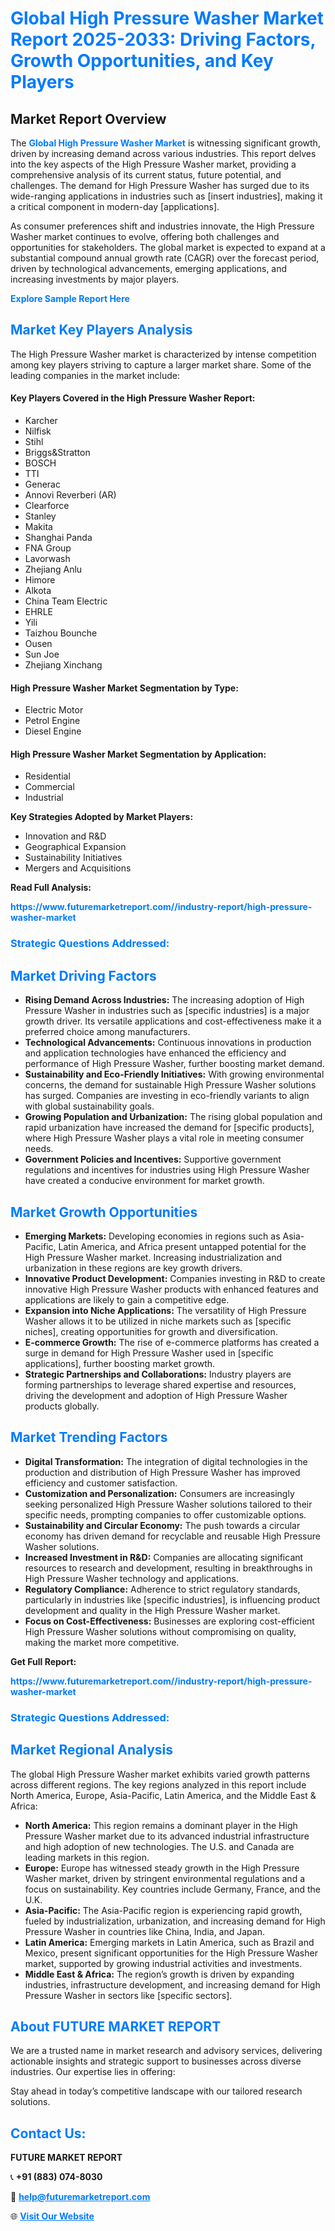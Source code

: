 <h1 style="color: #007BFF;">Global High Pressure Washer Market Report 2025-2033: Driving Factors, Growth Opportunities, and Key Players</h1>

<section id="overview">
<h2>Market Report Overview</h2>
<p>The <a href="https://www.futuremarketreport.com//industry-report/high-pressure-washer-market" style="color: #007BFF; text-decoration: none;"><strong>Global High Pressure Washer Market</strong></a> is witnessing significant growth, driven by increasing demand across various industries. This report delves into the key aspects of the High Pressure Washer market, providing a comprehensive analysis of its current status, future potential, and challenges. The demand for High Pressure Washer has surged due to its wide-ranging applications in industries such as [insert industries], making it a critical component in modern-day [applications].</p>
<p>As consumer preferences shift and industries innovate, the High Pressure Washer market continues to evolve, offering both challenges and opportunities for stakeholders. The global market is expected to expand at a substantial compound annual growth rate (CAGR) over the forecast period, driven by technological advancements, emerging applications, and increasing investments by major players.</p>
</section>

<section id="overview">
<p><a href="https://www.futuremarketreport.com//request-sample/reportId=61151" style="color: #007BFF; text-decoration: none;"><strong>Explore Sample Report Here</strong></a></p>
</section>

<section id="key-players">
<h2 style="color: #007BFF;">Market Key Players Analysis</h2>
<p>The High Pressure Washer market is characterized by intense competition among key players striving to capture a larger market share. Some of the leading companies in the market include:</p>
<h4>Key Players Covered in the High Pressure Washer Report:</h4>
<ul><li>Karcher</li><li>Nilfisk</li><li>Stihl</li><li>Briggs&amp;Stratton</li><li>BOSCH</li><li>TTI</li><li>Generac</li><li>Annovi Reverberi (AR)</li><li>Clearforce</li><li>Stanley</li><li>Makita</li><li>Shanghai Panda</li><li>FNA Group</li><li>Lavorwash</li><li>Zhejiang Anlu</li><li>Himore</li><li>Alkota</li><li>China Team Electric</li><li>EHRLE</li><li>Yili</li><li>Taizhou Bounche</li><li>Ousen</li><li>Sun Joe</li><li>Zhejiang Xinchang</li></ul>
<h4>High Pressure Washer Market Segmentation by Type:</h4>
<ul><li>Electric Motor</li><li>Petrol Engine</li><li>Diesel Engine</li></ul>

<h4>High Pressure Washer Market Segmentation by Application:</h4>
<ul><li>Residential</li><li>Commercial</li><li>Industrial</li></ul>
<p><strong>Key Strategies Adopted by Market Players:</strong></p>
<ul>
<li>Innovation and R&D</li>
<li>Geographical Expansion</li>
<li>Sustainability Initiatives</li>
<li>Mergers and Acquisitions</li>
</ul>
</section>

<section>
<p><strong>Read Full Analysis: </strong></p><a href="https://www.futuremarketreport.com//industry-report/high-pressure-washer-market" style="color: #007BFF; text-decoration: none;"><strong>https://www.futuremarketreport.com//industry-report/high-pressure-washer-market</strong></a>
<h3 style="color: #007BFF;">Strategic Questions Addressed:</h3>
</section>

<section id="driving-factors">
<h2 style="color: #007BFF;">Market Driving Factors</h2>
<ul>
<li><strong>Rising Demand Across Industries:</strong> The increasing adoption of High Pressure Washer in industries such as [specific industries] is a major growth driver. Its versatile applications and cost-effectiveness make it a preferred choice among manufacturers.</li>
<li><strong>Technological Advancements:</strong> Continuous innovations in production and application technologies have enhanced the efficiency and performance of High Pressure Washer, further boosting market demand.</li>
<li><strong>Sustainability and Eco-Friendly Initiatives:</strong> With growing environmental concerns, the demand for sustainable High Pressure Washer solutions has surged. Companies are investing in eco-friendly variants to align with global sustainability goals.</li>
<li><strong>Growing Population and Urbanization:</strong> The rising global population and rapid urbanization have increased the demand for [specific products], where High Pressure Washer plays a vital role in meeting consumer needs.</li>
<li><strong>Government Policies and Incentives:</strong> Supportive government regulations and incentives for industries using High Pressure Washer have created a conducive environment for market growth.</li>
</ul>
</section>

<section id="growth-opportunities">
<h2 style="color: #007BFF;">Market Growth Opportunities</h2>
<ul>
<li><strong>Emerging Markets:</strong> Developing economies in regions such as Asia-Pacific, Latin America, and Africa present untapped potential for the High Pressure Washer market. Increasing industrialization and urbanization in these regions are key growth drivers.</li>
<li><strong>Innovative Product Development:</strong> Companies investing in R&D to create innovative High Pressure Washer products with enhanced features and applications are likely to gain a competitive edge.</li>
<li><strong>Expansion into Niche Applications:</strong> The versatility of High Pressure Washer allows it to be utilized in niche markets such as [specific niches], creating opportunities for growth and diversification.</li>
<li><strong>E-commerce Growth:</strong> The rise of e-commerce platforms has created a surge in demand for High Pressure Washer used in [specific applications], further boosting market growth.</li>
<li><strong>Strategic Partnerships and Collaborations:</strong> Industry players are forming partnerships to leverage shared expertise and resources, driving the development and adoption of High Pressure Washer products globally.</li>
</ul>
</section>

<section id="trending-factors">
<h2 style="color: #007BFF;">Market Trending Factors</h2>
<ul>
<li><strong>Digital Transformation:</strong> The integration of digital technologies in the production and distribution of High Pressure Washer has improved efficiency and customer satisfaction.</li>
<li><strong>Customization and Personalization:</strong> Consumers are increasingly seeking personalized High Pressure Washer solutions tailored to their specific needs, prompting companies to offer customizable options.</li>
<li><strong>Sustainability and Circular Economy:</strong> The push towards a circular economy has driven demand for recyclable and reusable High Pressure Washer solutions.</li>
<li><strong>Increased Investment in R&D:</strong> Companies are allocating significant resources to research and development, resulting in breakthroughs in High Pressure Washer technology and applications.</li>
<li><strong>Regulatory Compliance:</strong> Adherence to strict regulatory standards, particularly in industries like [specific industries], is influencing product development and quality in the High Pressure Washer market.</li>
<li><strong>Focus on Cost-Effectiveness:</strong> Businesses are exploring cost-efficient High Pressure Washer solutions without compromising on quality, making the market more competitive.</li>
</ul>
</section>

<section>
<p><strong>Get Full Report: </strong></p><a href="https://www.futuremarketreport.com//industry-report/high-pressure-washer-market" style="color: #007BFF; text-decoration: none;"><strong>https://www.futuremarketreport.com//industry-report/high-pressure-washer-market</strong></a>
<h3 style="color: #007BFF;">Strategic Questions Addressed:</h3>
</section>


<section id="regional-analysis">
<h2 style="color: #007BFF;">Market Regional Analysis</h2>
<p>The global High Pressure Washer market exhibits varied growth patterns across different regions. The key regions analyzed in this report include North America, Europe, Asia-Pacific, Latin America, and the Middle East & Africa:</p>
<ul>
<li><strong>North America:</strong> This region remains a dominant player in the High Pressure Washer market due to its advanced industrial infrastructure and high adoption of new technologies. The U.S. and Canada are leading markets in this region.</li>
<li><strong>Europe:</strong> Europe has witnessed steady growth in the High Pressure Washer market, driven by stringent environmental regulations and a focus on sustainability. Key countries include Germany, France, and the U.K.</li>
<li><strong>Asia-Pacific:</strong> The Asia-Pacific region is experiencing rapid growth, fueled by industrialization, urbanization, and increasing demand for High Pressure Washer in countries like China, India, and Japan.</li>
<li><strong>Latin America:</strong> Emerging markets in Latin America, such as Brazil and Mexico, present significant opportunities for the High Pressure Washer market, supported by growing industrial activities and investments.</li>
<li><strong>Middle East & Africa:</strong> The region’s growth is driven by expanding industries, infrastructure development, and increasing demand for High Pressure Washer in sectors like [specific sectors].</li>
</ul>
</section>

<footer>
<h2 style="color: #007BFF;">About FUTURE MARKET REPORT</h2>
<p>We are a trusted name in market research and advisory services, delivering actionable insights and strategic support to businesses across diverse industries. Our expertise lies in offering:</p>

<p>Stay ahead in today’s competitive landscape with our tailored research solutions.</p>

<h2 style="color: #007BFF;">Contact Us:</h2>
<p><strong>FUTURE MARKET REPORT</strong></p>
<p>📞 <strong>+91 (883) 074-8030</strong></p>
<p>📧 <strong><a href="mailto:help@futuremarketreport.com" style="color: #007BFF;">help@futuremarketreport.com</a></strong></p>
<p>🌐 <strong><a href="https://www.futuremarketreport.com/" style="color: #007BFF;">Visit Our Website</a></strong></p>
</footer>